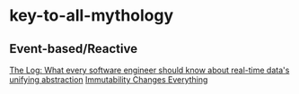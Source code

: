 # key-to-all-mythology

## Event-based/Reactive
[The Log: What every software engineer should know about real-time data's unifying abstraction](https://engineering.linkedin.com/distributed-systems/log-what-every-software-engineer-should-know-about-real-time-datas-unifying)
[Immutability Changes Everything](https://queue.acm.org/detail.cfm?id=2884038)
